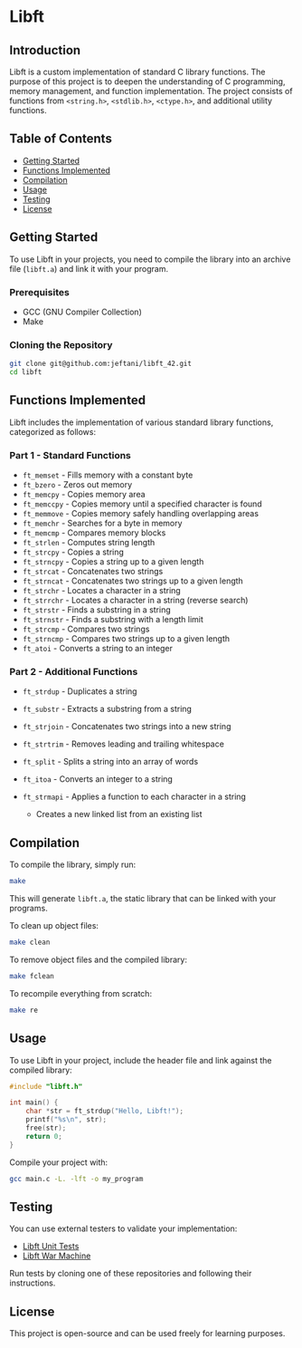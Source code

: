 


# Libft

## Introduction
Libft is a custom implementation of standard C library functions. The purpose of this project is to deepen the understanding of C programming, memory management, and function implementation. The project consists of functions from `<string.h>`, `<stdlib.h>`, `<ctype.h>`, and additional utility functions.

## Table of Contents
- [Getting Started](#getting-started)
- [Functions Implemented](#functions-implemented)
- [Compilation](#compilation)
- [Usage](#usage)
- [Testing](#testing)
- [License](#license)

## Getting Started
To use Libft in your projects, you need to compile the library into an archive file (`libft.a`) and link it with your program.

### Prerequisites
- GCC (GNU Compiler Collection)
- Make

### Cloning the Repository
```sh
git clone git@github.com:jeftani/libft_42.git
cd libft
```

## Functions Implemented
Libft includes the implementation of various standard library functions, categorized as follows:

### Part 1 - Standard Functions
- `ft_memset`  - Fills memory with a constant byte
- `ft_bzero`   - Zeros out memory
- `ft_memcpy`  - Copies memory area
- `ft_memccpy` - Copies memory until a specified character is found
- `ft_memmove` - Copies memory safely handling overlapping areas
- `ft_memchr`  - Searches for a byte in memory
- `ft_memcmp`  - Compares memory blocks
- `ft_strlen`  - Computes string length
- `ft_strcpy`  - Copies a string
- `ft_strncpy` - Copies a string up to a given length
- `ft_strcat`  - Concatenates two strings
- `ft_strncat` - Concatenates two strings up to a given length
- `ft_strchr`  - Locates a character in a string
- `ft_strrchr` - Locates a character in a string (reverse search)
- `ft_strstr`  - Finds a substring in a string
- `ft_strnstr` - Finds a substring with a length limit
- `ft_strcmp`  - Compares two strings
- `ft_strncmp` - Compares two strings up to a given length
- `ft_atoi`    - Converts a string to an integer

### Part 2 - Additional Functions
- `ft_strdup`  - Duplicates a string
- `ft_substr`  - Extracts a substring from a string
- `ft_strjoin` - Concatenates two strings into a new string
- `ft_strtrim` - Removes leading and trailing whitespace
- `ft_split`   - Splits a string into an array of words
- `ft_itoa`    - Converts an integer to a string
- `ft_strmapi` - Applies a function to each character in a string

   - Creates a new linked list from an existing list

## Compilation
To compile the library, simply run:
```sh
make
```
This will generate `libft.a`, the static library that can be linked with your programs.

To clean up object files:
```sh
make clean
```
To remove object files and the compiled library:
```sh
make fclean
```
To recompile everything from scratch:
```sh
make re
```

## Usage
To use Libft in your project, include the header file and link against the compiled library:

```c
#include "libft.h"

int main() {
    char *str = ft_strdup("Hello, Libft!");
    printf("%s\n", str);
    free(str);
    return 0;
}
```

Compile your project with:
```sh
gcc main.c -L. -lft -o my_program
```

## Testing
You can use external testers to validate your implementation:

- [Libft Unit Tests](https://github.com/alelievr/libft-unit-test)
- [Libft War Machine](https://github.com/ska42/libft-war-machine)

Run tests by cloning one of these repositories and following their instructions.

## License
This project is open-source and can be used freely for learning purposes.

